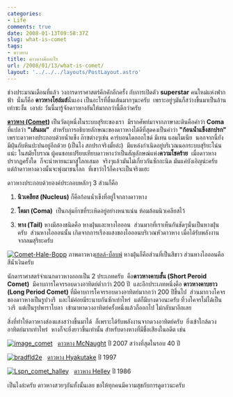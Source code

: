 ```yaml
---
categories:
- Life
comments: true
date: 2008-01-13T09:58:37Z
slug: what-is-comet
tags:
- ดาวหาง
title: ดาวหางคืออะไร
url: /2008/01/13/what-is-comet/
layout: '../../../layouts/PostLayout.astro'
---
```


ช่วงประมาณเดือนที่แล้ว วงการดาราศาสตร์คึกคักอีกครั้ง กับการเปิดตัว **superstar** คนใหม่แห่งฟากฟ้า  นั่นก็คือ **ดาวหางโฮล์มส์**นั่นเอง เป็นอะไรที่ตื่นเต้นมากๆนะครับ  เพราะอยู่ๆมันก็สว่างขึ้นมาเป็นล้านเท่าซะงั้น  เอาล่ะ วันนี้มารู้จักดาวหางกันให้มากกว่านี้ดีกว่าครับ

**[ดาวหาง (Comet)](http://en.wikipedia.org/wiki/Comet)** เป็นวัตถุหนึ่งในระบบสุริยะของเรา  มีรากศัพท์มาจากภาษาละตินคือคำว่า **Coma** ที่แปลว่า **"เส้นผม"**  สำหรับการอธิบายลักษณะของดาวหางได้ดีที่สุดคงเป็นคำว่า **"ก้อนน้ำแข็งสกปรก"** เพราะดาวหางประกอบด้วยน้ำแข็ง ก๊าซต่างๆเช่น คาร์บอนไดออกไซด์ มีเทน แอมโมเนีย  นอกจากนี้ยังมีฝุ่นกับหินปะปนอยู่อีกด้วย (เป็นไง สกปรกจริงมั้ยล่ะ)  มีแหล่งกำเนิดอยู่บริเวณนอกระบบสุริยะโน่นแน่ะ ในสมัยโบราณ ผู้คนชอบเปรียบเทียบดาวหางว่าเป็นสัญลักษณ์แห่ง**ความโชคร้าย**  เมื่อดาวหางปรากฏครั้งใด  ก็จะนำหายนะมาสู่โลกเสมอ  จริงๆแล้วมันไม่เกี่ยวกันซักกะนิด มันแค่บังเอิญน่ะครับ  แต่ถ้าดาวหางดวงนั้นจะพุ่งมาชนโลก  ที่เขาว่าไว้ก็คงจะเป็นจริงแฮะ

ดาวหางประกอบด้วยองค์ประกอบหลักๆ 3 ส่วนก็คือ




  1. **นิวเคลียส (Nucleus)** ก็คือก้อนน้ำเข็งที่อยู่ใจกลางดาวหาง


  2. **โคมา (Coma)**  เป็นกลุ่มก๊าซที่ระเหิดอยู่อย่างหนาแน่น ห้อมล้อมนิวเคลียสไว้


  3. **หาง (Tail)** หางมีสองชนิดคือ หางฝุ่นและหางไอออน  ส่วนมากที่เราเห็นกันชัดๆนั่นเป็นหางฝุ่นครับ  ส่วนหางไอออนนั้น เกิดจากการเรืองแสงของไอออนบริเวณหัวดาวหาง เมื่อได้รับพลังงานจากลมสุริยะครับ




[![Comet-Hale-Bopp](https://armno.in.th/wp-content/uploads/2008/01/comet-hale-bopp-thumb.jpg)](https://armno.in.th/wp-content/uploads/2008/01/comet-hale-bopp.jpg)
ภาพดาวหาง[เฮลล์-บ็อบพ์](http://en.wikipedia.org/wiki/Comet_Hale-Bopp) หางฝุ่นก็คือส่วนที่เป็นสีขาว ส่วนหางไอออนคือสีน้ำเงินครับ

นักดาราศาสตร์จำแนกดาวหางออกเป็น 2 ประเภทครับ  คือ**ดาวหางคาบสั้น (Short Peroid Comet)**  มีคาบการโคจรรอบดวงอาทิตย์ต่ำกว่า 200 ปี  และอีกประเภทหนึ่งคือ **ดาวหางคาบยาว (Long Period Comet)** ที่มีคาบการโคจรรอบดวงอาทิตย์มากกว่า 200 ปีขึ้นไป  ส่วนมากวงโคจรของดาวหางเป็นรูปวงรี  และไม่ค่อยมีระนาบกันซักเท่าไหร่  แต่ก็มีบางดวงนะครับ ที่วงโคจรไม่ได้เป็นวงรี  แต่เป็นรูปพาราโบลา  เข้ามาหาดวงอาทิตย์ครั้งหนึ่งแล้วก็ออกไป ไม่กลับมาอีกเลย

สิ่งที่ทำให้ดาวหางส่องแสงสว่างขึ้นมาได้  ก็เพราะได้รับพลังงานจากดวงอาทิตย์ครับ  ยิ่งเข้าใกล้ดวงอาทิตย์มากเท่าไหร่  หางก็จะยิ่งยาวขึ้นเท่านั้น สำหรับดางหางที่มีชื่อเสียงในอดีต เช่น

[![image_comet](https://armno.in.th/wp-content/uploads/2008/01/image-comet-thumb.jpg)](https://armno.in.th/wp-content/uploads/2008/01/image-comet.jpg)   [ดาวหาง McNaught](http://en.wikipedia.org/wiki/Comet_McNaught) ปี 2007 สว่างที่สุดในรอบ 40 ปี

[![bradfld2e](https://armno.in.th/wp-content/uploads/2008/01/bradfld2e-thumb.jpg)](https://armno.in.th/wp-content/uploads/2008/01/bradfld2e.jpg)   [ดาวหาง Hyakutake](http://en.wikipedia.org/wiki/Comet_Hyakutake) ปี 1997

[![Lspn_comet_halley](https://armno.in.th/wp-content/uploads/2008/01/lspn-comet-halley-thumb.jpg)](https://armno.in.th/wp-content/uploads/2008/01/lspn-comet-halley.jpg)   [ดาวหาง Helley](http://en.wikipedia.org/wiki/Halley%27s_Comet) ปี 1986

เป็นไงล่ะครับ ดาวหางสวยๆกันทั้งนั้นเลย
ขอให้ทุกคนมีความสุขกับการดูดาวนะครับ
